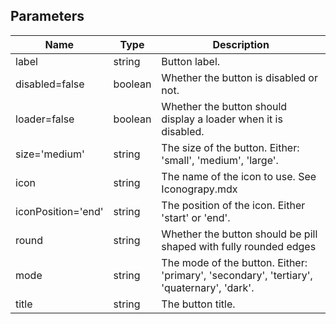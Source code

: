 ## Parameters

| Name               | Type    | Description                                                                               |
| ------------------ | ------- | ----------------------------------------------------------------------------------------- |
| label              | string  | Button label.                                                                             |
| disabled=false     | boolean | Whether the button is disabled or not.                                                    |
| loader=false       | boolean | Whether the button should display a loader when it is disabled.                           |
| size='medium'      | string  | The size of the button. Either: 'small', 'medium', 'large'.                               |
| icon               | string  | The name of the icon to use. See Iconograpy.mdx                                           |
| iconPosition='end' | string  | The position of the icon. Either 'start' or 'end'.                                        |
| round              | string  | Whether the button should be pill shaped with fully rounded edges                         |
| mode               | string  | The mode of the button. Either: 'primary', 'secondary', 'tertiary', 'quaternary', 'dark'. |
| title              | string  | The button title.                                                                         |
